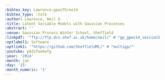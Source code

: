 ```yaml
---
:bibtex_key: Lawrence:gpwsThree14
:bibtex_type: :talk
:author: Lawrence, Neil D.
:title: Latent Variable Models with Gaussian Processes
:abstract: ''
:venue: Gaussian Process Winter School, Sheffield
:linkpdf: '"ftp://ftp.dcs.shef.ac.uk/home/neil/" # "gp_gpws14_session3.pdf"'
:optlabel1: Software
:optlink1: '"https://github.com/SheffieldML/" # "multigp/"'
:youtube: pAZxfwo6efg
:year: '2014'
:month: jan
:day: '15'
:month_numeric: '1'
---
```

